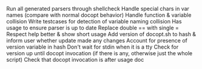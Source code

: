 Run all generated parsers through shellcheck
Handle special chars in var names (compare with normal docopt behavior)
Handle function & variable collision
Write testcases for detection of variable naming collision
Has usage to ensure parser is up to date
Replace double == with single =
Respect help better & show short usage
Add version of docopt.sh to hash & inform user whether update made any changes
Account for presence of version variable in hash
Don't wait for stdin when it is a tty
Check for version up until docopt invocation (if there is any, otherwise just the whole script)
Check that docopt invocation is after usage doc
